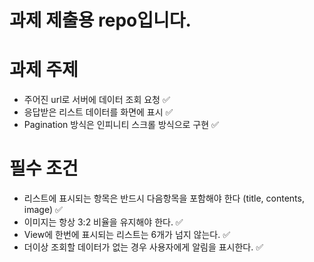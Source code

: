 # 과제 제출용 repo입니다.

# 과제 주제
- 주어진 url로 서버에 데이터 조회 요청 ✅
- 응답받은 리스트 데이터를 화면에 표시 ✅
- Pagination 방식은 인피니티 스크롤 방식으로 구현 ✅

# 필수 조건
- 리스트에 표시되는 항목은 반드시 다음항목을 포함해야 한다 (title, contents, image) ✅
- 이미지는 항상 3:2 비율을 유지해야 한다. ✅
- View에 한번에 표시되는 리스트는 6개가 넘지 않는다. ✅
- 더이상 조회할 데이터가 없는 경우 사용자에게 알림을 표시한다. ✅
